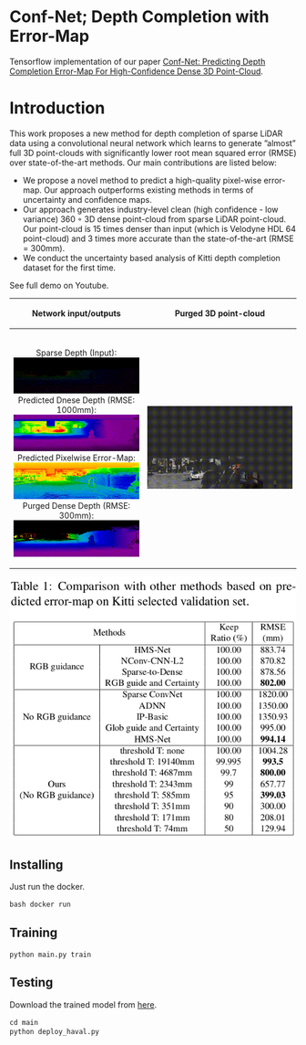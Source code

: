 # Conf-Net; Depth Completion with Error-Map
Tensorflow implementation of our paper [Conf-Net: Predicting Depth Completion Error-Map For
High-Confidence Dense 3D Point-Cloud](https://arxiv.org).

# Introduction
This work proposes a new method for depth completion of sparse LiDAR data using a convolutional neural network which learns to generate ”almost” full 3D point-clouds with significantly lower root mean squared error (RMSE) over state-of-the-art methods. Our main contributions are listed below:

* We propose a novel method to predict a high-quality pixel-wise error-map. Our approach outperforms existing methods in terms of uncertainty and confidence maps.
* Our approach generates industry-level clean (high confidence - low variance) 360 ◦ 3D dense point-cloud from sparse LiDAR point-cloud. Our point-cloud is 15 times denser than input (which is Velodyne HDL 64 point-cloud) and 3 times more accurate than the state-of-the-art (RMSE = 300mm).
* We conduct the uncertainty based analysis of Kitti depth completion dataset for the first time.


See full demo on Youtube.

| <p align="center">Network input/outputs</p>  | <p align="center">Purged 3D point-cloud</p> |
| ------------- | ------------- |
| <br/><p align="center">Sparse Depth (Input):<br/><img src="images/raw.gif"> <br/> Predicted Dnese Depth (RMSE: 1000mm):<br/> <img align="cener" src="images/mean.gif"><br/> Predicted Pixelwise Error-Map:<br/> <img align="cener" src="images/var.gif"><br/> Purged Dense Depth (RMSE: 300mm):<br/> <img align="cener" src="images/purge.gif"></p>|<p align="center"><img src="images/artak.gif"></p>|

<img align="cener" src="images/table.png">

<!--*Point-Cloud in 3D:*

<img width="420" align="cener" src="images/demo2.gif">
<img width="420" align="cener" src="images/demo3.gif">
<img width="420" align="cener" src="images/demo1.gif">
<img width="420" align="cener" src="images/artak.gif">
-->
## Installing

Just run the docker.
```
bash docker run
```
## Training

```
python main.py train
```
## Testing
Download the trained model from [here](https://drive.google.com/file/d/1kAJMNAMEvCvpHQLSpPxBxag1taFsP78s/view?usp=sharing).
```
cd main
python deploy_haval.py
```


